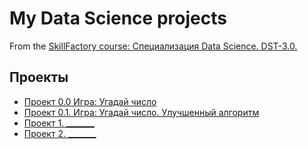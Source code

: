 # My Data Science projects
From the [SkillFactory course: Специализация Data Science. DST-3.0.](https://skillfactory.ru/data-science-specialization)

## Проекты

* [Проект 0.0   Игра: Угадай число](https://github.com/AlexJWD/SF_DS_study/tree/main/project_0)
* [Проект 0.1. Игра: Угадай число. Улучшенный алгоритм](https://github.com/AlexJWD/SF_DS_study/tree/main/project_0.1)
* [Проект 1. _______](______)
* [Проект 2. _______](______)